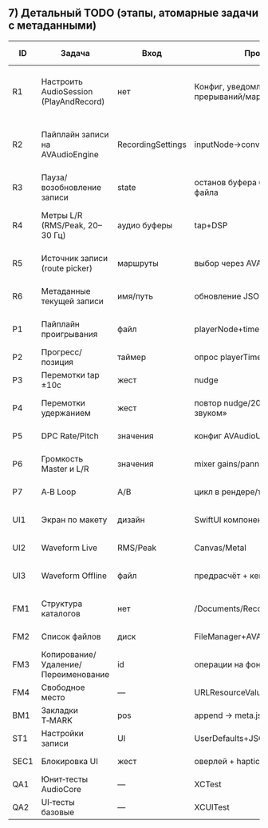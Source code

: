 ## 7) Детальный TODO (этапы, атомарные задачи с метаданными)

| ID   | Задача                                 | Вход              | Процесс                                 | Выход              | Приор. | Оценка | Зависимости | Критерии приёмки                                                   |
| ---- | -------------------------------------- | ----------------- | --------------------------------------- | ------------------ | ------ | ------ | ----------- | ------------------------------------------------------------------ |
| R1   | Настроить AudioSession (PlayAndRecord) | нет               | Конфиг, уведомления прерываний/маршрута | активная сессия    | High   | 4h     | —           | Запись/воспроизведение не прерываются, корректная пауза при звонке |
| R2   | Пайплайн записи на AVAudioEngine       | RecordingSettings | inputNode→converter→AVAudioFile         | .m4a файл          | High   | 2d     | R1          | Файл воспроизводим, длительность точна (±50мс/час)                 |
| R3   | Пауза/возобновление записи             | state             | останов буфера без закрытия файла       | обновлённый файл   | High   | 6h     | R2          | Нет щелчков, таймер считает общее время                            |
| R4   | Метры L/R (RMS/Peak, 20–30 Гц)         | аудио буферы      | tap+DSP                                 | значения для UI    | High   | 1d     | R2          | В реальном времени, без лагов, CPU < 10%                           |
| R5   | Источник записи (route picker)         | маршруты          | выбор через AVAudioSession              | активный источник  | Med    | 6h     | R1          | Смена без краша, индикация                                         |
| R6   | Метаданные текущей записи              | имя/путь          | обновление JSON                         | файл meta          | Med    | 4h     | R2          | Имя, размер, формат, время обновляются                             |
| P1   | Пайплайн проигрывания                  | файл              | playerNode+timePitch+mixer              | звук               | High   | 2d     | R1          | Играет все поддерж. файлы, позиция точна                           |
| P2   | Прогресс/позиция                       | таймер            | опрос playerTime                        | UI обновление      | High   | 6h     | P1          | Дрифтов нет (>0.5с/час)                                            |
| P3   | Перемотки tap ±10с                     | жест              | nudge                                   | новая позиция      | High   | 4h     | P1          | Шаги точные, не клипают звук                                       |
| P4   | Перемотки удержанием                   | жест              | повтор nudge/200мс + «со звуком»        | быстрая навигация  | Med    | 8h     | P1,P3       | Чёткая обратная связь, лаг <100мс                                  |
| P5   | DPC Rate/Pitch                         | значения          | конфиг AVAudioUnitTimePitch             | изменённый звук    | High   | 1d     | P1          | Без артефактов, смена on‑the‑fly                                   |
| P6   | Громкость Master и L/R                 | значения          | mixer gains/panner                      | изменённый уровень | Med    | 1d     | P1          | Линейная реакция, без клиппинга                                    |
| P7   | A‑B Loop                               | A/B               | цикл в рендере/таймере                  | зацикливание       | Med    | 1d     | P1,P2       | Никаких щелчков на переходе                                        |
| UI1  | Экран по макету                        | дизайн            | SwiftUI компоненты                      | пиксель‑перф       | High   | 3d     | P2,R4       | Соответствие отступов, цветов, размеров                            |
| UI2  | Waveform Live                          | RMS/Peak          | Canvas/Metal                            | график             | High   | 2d     | R4          | Частота ≥30 FPS, гладко                                            |
| UI3  | Waveform Offline                       | файл              | предрасчёт + кеш                        | превью             | Med    | 2d     | P1,FS1      | Быстрый скролл списка, кеш <5% диска                               |
| FM1  | Структура каталогов                    | нет               | /Documents/Recordings                   | каталог            | High   | 2h     | —           | Права, бэкап‑политика ok                                           |
| FM2  | Список файлов                          | диск              | FileManager+AVAsset                     | [FileMeta]         | High   | 1d     | FM1         | Все атрибуты заполнены                                             |
| FM3  | Копирование/Удаление/Переименование    | id                | операции на фоне                        | новый id           | Med    | 1d     | FM2         | UI не блокируется                                                  |
| FM4  | Свободное место                        | —                 | URLResourceValues                       | bytes              | Low    | 2h     | FM1         | Значение корректно                                                 |
| BM1  | Закладки T‑MARK                        | pos               | append → meta.json                      | bookmarks[]        | Med    | 1d     | P2,FM2      | Видны и выбираемы в UI                                             |
| ST1  | Настройки записи                       | UI                | UserDefaults+JSON                       | RecordingSettings  | Med    | 1d     | R2          | Применяются к новой записи                                         |
| SEC1 | Блокировка UI                          | жест              | оверлей + haptics                       | анти‑misclick      | Med    | 6h     | UI1         | Разблокировка удержанием 2с                                        |
| QA1  | Юнит‑тесты AudioCore                   | —                 | XCTest                                  | отчёт              | High   | 1d     | ядро        | Покрытие ключевых путей                                            |
| QA2  | UI‑тесты базовые                       | —                 | XCUITest                                | отчёт              | Med    | 1d     | UI1         | Регресс минимум                                                    |